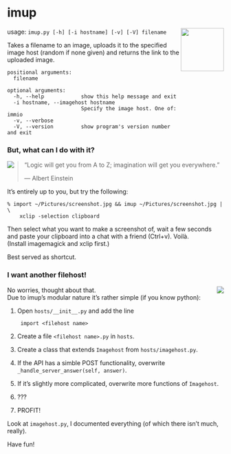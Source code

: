 imup
====

<img src="http://openiconlibrary.sourceforge.net/gallery2/open_icon_library-full/icons/png/128x128/emblems/emblem-symbolic-link.png"
 align="right" width="100" height="100"  />

usage: `imup.py [-h] [-i hostname] [-v] [-V] filename`

Takes a filename to an image, uploads it to the specified image host (random
if none given) and returns the link to the uploaded image.

    positional arguments:
      filename

    optional arguments:
      -h, --help            show this help message and exit
      -i hostname, --imagehost hostname
                            Specify the image host. One of: immio
      -v, --verbose
      -V, --version         show program's version number and exit


### But, what can I do with it?

<img src="http://openiconlibrary.sourceforge.net/gallery2/open_icon_library-full/icons/png/64x64/others/light_bulb.png"
 align="left" />

>  “Logic will get you from A to Z; imagination will get you everywhere.”
> 
>  — Albert Einstein

It’s entirely up to you, but try the following:

    % import ~/Pictures/screenshot.jpg && imup ~/Pictures/screenshot.jpg | \
        xclip -selection clipboard

Then select what you want to make a screenshot of, wait a few seconds and paste 
your clipboard into a chat with a friend (Ctrl+v). Voilà.  
(Install imagemagick and xclip first.)

Best served as shortcut.


### I want another filehost!

<img src="http://openiconlibrary.sourceforge.net/gallery2/open_icon_library-full/icons/png/64x64/categories/applications-engineering-2.png"
 align="right" />
 
No worries, thought about that.  
Due to imup’s modular nature it’s rather simple (if you know python):

1. Open `hosts/__init__.py` and add the line

        import <filehost name>

2. Create a file `<filehost name>.py` in `hosts`.
3. Create a class that extends `Imagehost` from `hosts/imagehost.py`.
4. If the API has a simble POST functionality, overwrite 
   `_handle_server_answer(self, answer)`.
5. If it’s slightly more complicated, overwrite more functions of `Imagehost`.
6. ???
7. PROFIT!

Look at `imagehost.py`, I documented everything (of which there isn’t much, 
really).

Have fun!
